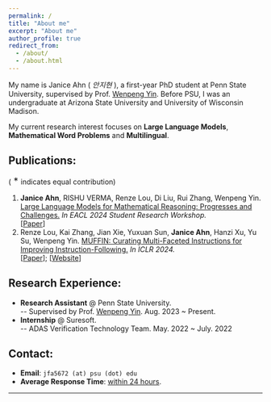 ```yaml
---
permalink: /
title: "About me"
excerpt: "About me"
author_profile: true
redirect_from: 
  - /about/
  - /about.html
---
```


My name is Janice Ahn ( *안지현* ), a first-year PhD student at Penn State University, supervised by Prof. [Wenpeng Yin](https://sites.google.com/site/yinwenpeng1987/). Before PSU, I was an undergraduate at Arizona State University and University of Wisconsin Madison.

My current research interest focuses on **Large Language Models**, **Mathematical Word Problems** and **Multilingual**. 


## Publications:

(<font size=4> * </font> indicates equal contribution)
1. **Janice Ahn**, RISHU VERMA, Renze Lou, Di Liu, Rui Zhang, Wenpeng Yin. <u>Large Language Models for Mathematical Reasoning: Progresses and Challenges.</u> *In EACL 2024 Student Research Workshop.* <br> [[Paper]()]
2. Renze Lou, Kai Zhang, Jian Xie, Yuxuan Sun, **Janice Ahn**, Hanzi Xu, Yu Su, Wenpeng Yin. <u>MUFFIN: Curating Multi-Faceted Instructions for Improving Instruction-Following.</u> *In ICLR 2024.* <br> [[Paper](https://arxiv.org/abs/2312.02436)]; [[Website](https://renzelou.github.io/Muffin/)]


## Research Experience:
- **Research Assistant** @ Penn State University. <br> \-- Supervised by Prof. [Wenpeng Yin](https://scholar.google.com/citations?user=mRg16LkAAAAJ&hl=en). Aug. 2023 ~ Present.
- **Internship** @ Suresoft. <br> \-- ADAS Verification Technology Team. May. 2022 ~ July. 2022

<!-- ## Selected Awards:
- Outstanding Technical Contribution Grant for OpenVINO. <br> \-- Awarded by Intel, 2022.
- Outstanding Graduates of Zhejiang Province. <br> \-- Awarded by Zhejiang Provincial Government, 2022.
- Zhejiang Provincial Government Scholarship. <br> \-- Awarded by Zhejiang Provincial Government, 2021. -->
  


## Contact:
- **Email**: `jfa5672 (at) psu (dot) edu`
- **Average Response Time**: <u>within 24 hours</u>.

------

<script type="text/javascript" id="clstr_globe" src="//clustrmaps.com/globe.js?d=VqRtlmyqQ7JVjbTaRwhqkMDwwSIAkJPz6pWZHuPAVMQ"></script>